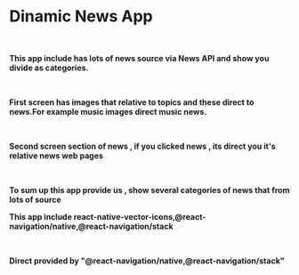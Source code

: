 
<h1>
    Dinamic News App
</h1>
<br>
<p><b>This app include has lots of news source via News API and show you divide as categories.</b></p>
<br>
<p><b>First screen has images that relative to topics and these direct to news.For example music images direct music news.</b></p>
<br>
<p><b>Second screen section of news , if you clicked news , its direct you it's relative news web pages</b></p>
<br>
<p><b>To sum up this app provide us , show several categories of news that from lots of source </b></p>
<p><b>This app include react-native-vector-icons,@react-navigation/native,@react-navigation/stack</b></p>
<br>
<p><b>Direct provided by "@react-navigation/native,@react-navigation/stack"</b></p>
